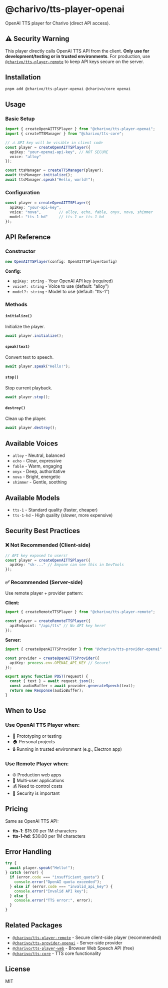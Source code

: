 # @charivo/tts-player-openai

OpenAI TTS player for Charivo (direct API access).

## ⚠️ Security Warning

This player directly calls OpenAI TTS API from the client. **Only use for development/testing or in trusted environments**. For production, use [`@charivo/tts-player-remote`](../tts-player-remote) to keep API keys secure on the server.

## Installation

```bash
pnpm add @charivo/tts-player-openai @charivo/core openai
```

## Usage

### Basic Setup

```typescript
import { createOpenAITTSPlayer } from "@charivo/tts-player-openai";
import { createTTSManager } from "@charivo/tts-core";

// ⚠️ API key will be visible in client code
const player = createOpenAITTSPlayer({
  apiKey: "your-openai-api-key", // NOT SECURE
  voice: "alloy"
});

const ttsManager = createTTSManager(player);
await ttsManager.initialize();
await ttsManager.speak("Hello, world!");
```

### Configuration

```typescript
const player = createOpenAITTSPlayer({
  apiKey: "your-api-key",
  voice: "nova",        // alloy, echo, fable, onyx, nova, shimmer
  model: "tts-1-hd"     // tts-1 or tts-1-hd
});
```

## API Reference

### Constructor

```typescript
new OpenAITTSPlayer(config: OpenAITTSPlayerConfig)
```

**Config:**
- `apiKey: string` - Your OpenAI API key (required)
- `voice?: string` - Voice to use (default: "alloy")
- `model?: string` - Model to use (default: "tts-1")

### Methods

#### `initialize()`
Initialize the player.

```typescript
await player.initialize();
```

#### `speak(text)`
Convert text to speech.

```typescript
await player.speak("Hello!");
```

#### `stop()`
Stop current playback.

```typescript
await player.stop();
```

#### `destroy()`
Clean up the player.

```typescript
await player.destroy();
```

## Available Voices

- `alloy` - Neutral, balanced
- `echo` - Clear, expressive
- `fable` - Warm, engaging
- `onyx` - Deep, authoritative
- `nova` - Bright, energetic
- `shimmer` - Gentle, soothing

## Available Models

- `tts-1` - Standard quality (faster, cheaper)
- `tts-1-hd` - High quality (slower, more expensive)

## Security Best Practices

### ❌ Not Recommended (Client-side)

```typescript
// API key exposed to users!
const player = createOpenAITTSPlayer({
  apiKey: "sk-..." // Anyone can see this in DevTools
});
```

### ✅ Recommended (Server-side)

Use remote player + provider pattern:

**Client:**
```typescript
import { createRemoteTTSPlayer } from "@charivo/tts-player-remote";

const player = createRemoteTTSPlayer({
  apiEndpoint: "/api/tts" // No API key here!
});
```

**Server:**
```typescript
import { createOpenAITTSProvider } from "@charivo/tts-provider-openai";

const provider = createOpenAITTSProvider({
  apiKey: process.env.OPENAI_API_KEY // Secure!
});

export async function POST(request) {
  const { text } = await request.json();
  const audioBuffer = await provider.generateSpeech(text);
  return new Response(audioBuffer);
}
```

## When to Use

### Use OpenAI TTS Player when:
- 🧪 Prototyping or testing
- 🏠 Personal projects
- 🔒 Running in trusted environment (e.g., Electron app)

### Use Remote Player when:
- 🌐 Production web apps
- 👥 Multi-user applications
- 💰 Need to control costs
- 🔐 Security is important

## Pricing

Same as OpenAI TTS API:
- **tts-1**: $15.00 per 1M characters
- **tts-1-hd**: $30.00 per 1M characters

## Error Handling

```typescript
try {
  await player.speak("Hello!");
} catch (error) {
  if (error.code === "insufficient_quota") {
    console.error("OpenAI quota exceeded");
  } else if (error.code === "invalid_api_key") {
    console.error("Invalid API key");
  } else {
    console.error("TTS error:", error);
  }
}
```

## Related Packages

- [`@charivo/tts-player-remote`](../tts-player-remote) - Secure client-side player (recommended)
- [`@charivo/tts-provider-openai`](../tts-provider-openai) - Server-side provider
- [`@charivo/tts-player-web`](../tts-player-web) - Browser Web Speech API (free)
- [`@charivo/tts-core`](../tts-core) - TTS core functionality

## License

MIT
